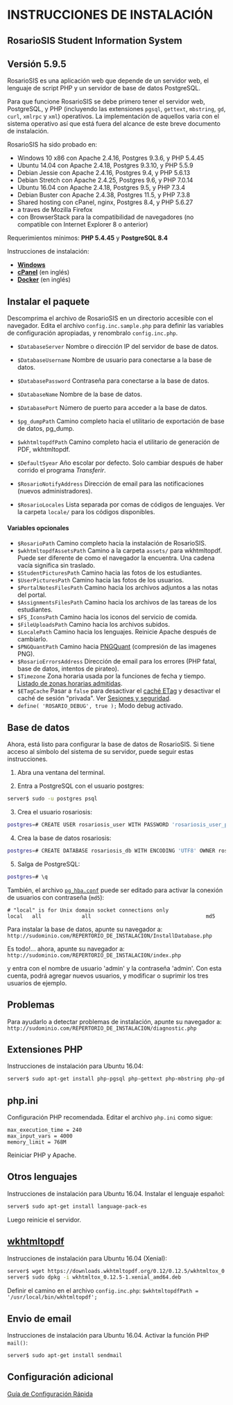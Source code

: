 # INSTRUCCIONES DE INSTALACIÓN

## RosarioSIS Student Information System

Versión 5.9.5
-------------

RosarioSIS es una aplicación web que depende de un servidor web, el lenguaje de script PHP y un servidor de base de datos PostgreSQL.

Para que funcione RosarioSIS se debe primero tener el servidor web, PostgreSQL, y PHP (incluyendo las extensiones `pgsql`, `gettext`, `mbstring`, `gd`, `curl`, `xmlrpc` y `xml`) operativos. La implementación de aquellos varia con el sistema operativo así que está fuera del alcance de este breve documento de instalación.

RosarioSIS ha sido probado en:

- Windows 10 x86 con Apache 2.4.16, Postgres 9.3.6, y PHP 5.4.45
- Ubuntu 14.04 con Apache 2.4.18, Postgres 9.3.10, y PHP 5.5.9
- Debian Jessie con Apache 2.4.16, Postgres 9.4, y PHP 5.6.13
- Debian Stretch con Apache 2.4.25, Postgres 9.6, y PHP 7.0.14
- Ubuntu 16.04 con Apache 2.4.18, Postgres 9.5, y PHP 7.3.4
- Debian Buster con Apache 2.4.38, Postgres 11.5, y PHP 7.3.8
- Shared hosting con cPanel, nginx, Postgres 8.4, y PHP 5.6.27
- a traves de Mozilla Firefox
- con BrowserStack para la compatibilidad de navegadores (no compatible con Internet Explorer 8 o anterior)

Requerimientos mínimos: **PHP 5.4.45** y **PostgreSQL 8.4**

Instrucciones de instalación:

- [**Windows**](https://gitlab.com/francoisjacquet/rosariosis/wikis/Instalar-RosarioSIS-en-Windows)
- [**cPanel**](https://gitlab.com/francoisjacquet/rosariosis/wikis/How-to-install-RosarioSIS-on-cPanel) (en inglés)
- [**Docker**](https://github.com/francoisjacquet/docker-rosariosis) (en inglés)


Instalar el paquete
-------------------

Descomprima el archivo de RosarioSIS en un directorio accesible con el navegador. Edita el archivo `config.inc.sample.php` para definir las variables de configuración apropiadas, y renombralo `config.inc.php`.

- `$DatabaseServer` Nombre o dirección IP del servidor de base de datos.
- `$DatabaseUsername` Nombre de usuario para conectarse a la base de datos.
- `$DatabasePassword` Contraseña para conectarse a la base de datos.
- `$DatabaseName` Nombre de la base de datos.
- `$DatabasePort` Número de puerto para acceder a la base de datos.

- `$pg_dumpPath` Camino completo hacia el utilitario de exportación de base de datos, pg_dump.
- `$wkhtmltopdfPath` Camino completo hacia el utilitario de generación de PDF, wkhtmltopdf.

- `$DefaultSyear` Año escolar por defecto. Solo cambiar después de haber corrido el programa _Transferir_.
- `$RosarioNotifyAddress` Dirección de email para las notificaciones (nuevos administradores).
- `$RosarioLocales` Lista separada por comas de códigos de lenguajes. Ver la carpeta `locale/` para los códigos disponibles.

#### Variables opcionales

- `$RosarioPath` Camino completo hacia la instalación de RosarioSIS.
- `$wkhtmltopdfAssetsPath` Camino a la carpeta `assets/` para wkhtmltopdf. Puede ser diferente de como el navegador la encuentra. Una cadena vacía significa sin traslado.
- `$StudentPicturesPath` Camino hacia las fotos de los estudiantes.
- `$UserPicturesPath` Camino hacia las fotos de los usuarios.
- `$PortalNotesFilesPath` Camino hacia los archivos adjuntos a las notas del portal.
- `$AssignmentsFilesPath` Camino hacia los archivos de las tareas de los estudiantes.
- `$FS_IconsPath` Camino hacia los iconos del servicio de comida.
- `$FileUploadsPath` Camino hacia los archivos subidos.
- `$LocalePath` Camino hacia los lenguajes. Reinicie Apache después de cambiarlo.
- `$PNGQuantPath` Camino hacia [PNGQuant](https://pngquant.org/) (compresión de las imagenes PNG).
- `$RosarioErrorsAddress` Dirección de email para los errores (PHP fatal, base de datos, intentos de pirateo).
- `$Timezone` Zona horaria usada por la funciones de fecha y tiempo. [Listado de zonas horarias admitidas](http://php.net/manual/es/timezones.php).
- `$ETagCache` Pasar a `false` para desactivar el [caché ETag](https://es.wikipedia.org/wiki/HTTP_ETag) y desactivar el caché de sesión "privada". Ver [Sesiones y seguridad](https://secure.php.net/manual/es/session.security.php).
- `define( 'ROSARIO_DEBUG', true );` Modo debug activado.


Base de datos
-------------

Ahora, está listo para configurar la base de datos de RosarioSIS. Si tiene acceso al símbolo del sistema de su servidor, puede seguir estas instrucciones.

1. Abra una ventana del terminal.

2. Entra a PostgreSQL con el usuario postgres:
```bash
server$ sudo -u postgres psql
```
3. Crea el usuario rosariosis:
```bash
postgres=# CREATE USER rosariosis_user WITH PASSWORD 'rosariosis_user_password';
```
4. Crea la base de datos rosariosis:
```bash
postgres=# CREATE DATABASE rosariosis_db WITH ENCODING 'UTF8' OWNER rosariosis_user;
```
5. Salga de PostgreSQL:
```bash
postgres=# \q
```

También, el archivo [`pg_hba.conf`](http://www.postgresql.org/docs/current/static/auth-pg-hba-conf.html) puede ser editado para activar la conexión de usuarios con contraseña (`md5`):
```
# "local" is for Unix domain socket connections only
local   all             all                                     md5
```

Para instalar la base de datos, apunte su navegador a: `http://sudominio.com/REPERTORIO_DE_INSTALACION/InstallDatabase.php`

Es todo!... ahora, apunte su navegador a: `http://sudominio.com/REPERTORIO_DE_INSTALACION/index.php`

y entra con el nombre de usuario 'admin' y la contraseña 'admin'. Con esta cuenta, podrá agregar nuevos usuarios, y modificar o suprimir los tres usuarios de ejemplo.


Problemas
---------

Para ayudarlo a detectar problemas de instalación, apunte su navegador a: `http://sudominio.com/REPERTORIO_DE_INSTALACION/diagnostic.php`


Extensiones PHP
---------------

Instrucciones de instalación para Ubuntu 16.04:
```bash
server$ sudo apt-get install php-pgsql php-gettext php-mbstring php-gd php-curl php-xmlrpc php-xml
```


php.ini
-------

Configuración PHP recomendada. Editar el archivo `php.ini` como sigue:
```
max_execution_time = 240
max_input_vars = 4000
memory_limit = 768M
```
Reiniciar PHP y Apache.


Otros lenguajes
---------------

Instrucciones de instalación para Ubuntu 16.04. Instalar el lenguaje español:
```bash
server$ sudo apt-get install language-pack-es
```
Luego reinicie el servidor.


[wkhtmltopdf](http://wkhtmltopdf.org/)
--------------------------------------

Instrucciones de instalación para Ubuntu 16.04 (Xenial):
```bash
server$ wget https://downloads.wkhtmltopdf.org/0.12/0.12.5/wkhtmltox_0.12.5-1.xenial_amd64.deb
server$ sudo dpkg -i wkhtmltox_0.12.5-1.xenial_amd64.deb
```

Definir el camino en el archivo `config.inc.php`:
    `$wkhtmltopdfPath = '/usr/local/bin/wkhtmltopdf';`


Envio de email
--------------

Instrucciones de instalación para Ubuntu 16.04. Activar la función PHP `mail()`:
```bash
server$ sudo apt-get install sendmail
```


Configuración adicional
-----------------------

[Guía de Configuración Rápida](https://www.rosariosis.org/es/quick-setup-guide/)
